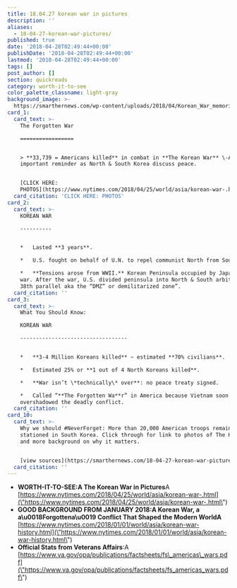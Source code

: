 ```yaml
---
title: 18.04.27 korean war in pictures
description: ''
aliases:
  - 18-04-27-korean-war-pictures/
published: true
date: '2018-04-28T02:49:44+00:00'
publishDate: '2018-04-28T02:49:44+00:00'
lastmod: '2018-04-28T02:49:44+00:00'
tags: []
post_author: []
section: quickreads
category: worth-it-to-see
color_palette_classname: light-gray
background_image: >-
  https://smarthernews.com/wp-content/uploads/2018/04/Korean_War_memorial_4949340990.jpg
card_1:
  card_text: >-
    The Forgotten War

    =================


    > **33,739 = Americans killed** in combat in **The Korean War** \-A an
    important reminder as North & South Korea discuss peace.


    [CLICK HERE:
    PHOTOS](https://www.nytimes.com/2018/04/25/world/asia/korean-war-.html)
  card_citation: 'CLICK HERE: PHOTOS'
card_2:
  card_text: >-
    KOREAN WAR

    ----------


    *   Lasted **3 years**.

    *   U.S. fought on behalf of U.N. to repel communist North from South.

    *   **Tensions arose from WWII.** Korean Peninsula occupied by Japan during
    war. After the war, U.S. divided peninsula into North & South arbitrarily at
    38th parallel aka the “DMZ” or demilitarized zone”.
  card_citation: ''
card_3:
  card_text: >-
    What You Should Know:  

    KOREAN WAR

    ----------------------------------


    *   **3-4 Million Koreans killed** ~ estimated **70% civilians**.

    *   Estimated 25% or **1 out of 4 North Koreans killed**.

    *   **War isn’t \*technically\* over**: no peace treaty signed.

    *   Called “**The Forgotten Wa**r” in America because Vietnam soon
    overshadowed the deadly conflict.
  card_citation: ''
card_10:
  card_text: >-
    Why we should #NeverForget: More than 20,000 American troops remain
    stationed in South Korea. Click through for link to photos of The Korean War
    and more background on why it matters.


    [view sources](https://smarthernews.com/18-04-27-korean-war-pictures/)
  card_citation: ''
---
```

*   **WORTH-IT-TO-SEE:A The Korean War in Pictures**A [https://www.nytimes.com/2018/04/25/world/asia/korean-war-.html](\"https://www.nytimes.com/2018/04/25/world/asia/korean-war-.html\")
*   **GOOD BACKGROUND FROM JANUARY 2018:A Korean War, a a\\u0018Forgottena\\u0019 Conflict That Shaped the Modern WorldA** [https://www.nytimes.com/2018/01/01/world/asia/korean-war-history.html](\"https://www.nytimes.com/2018/01/01/world/asia/korean-war-history.html\")
*   **Official Stats from Veterans Affairs**:A [https://www.va.gov/opa/publications/factsheets/fs\_americas\_wars.pdf](\"https://www.va.gov/opa/publications/factsheets/fs_americas_wars.pdf\")